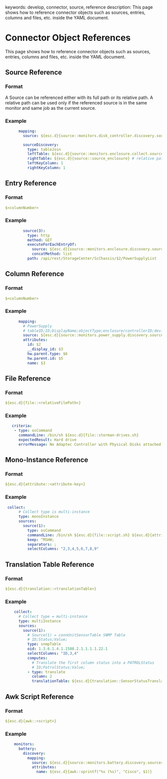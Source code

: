 keywords: develop, connector, source, reference
description: This page shows how to reference connector objects such as sources, entries, columns and files, etc. inside the YAML document.

# Connector Object References

<!-- MACRO{toc|fromDepth=1|toDepth=1|id=toc} -->

This page shows how to reference connector objects such as sources, entries, columns and files, etc. inside the YAML document.

## Source Reference

### <a id="source-format" />Format

A Source can be referenced either with its full path or its relative path. A relative path can be used only if the referenced source is in the same monitor and same job as the current source.

### <a id="source-example" />Example

```yaml
      mapping:
        source: ${esc.d}{source::monitors.disk_controller.discovery.sources.source_discovery}
```

```yaml
        sourceDiscovery:
          type: tableJoin
          leftTable: ${esc.d}{source::monitors.enclosure.collect.sources.source_chassis} # full path for a source in another monitor
          rightTable: ${esc.d}{source::source_enclosure} # relative path
          leftKeyColumn: 1
          rightKeyColumn: 1
```

## Entry Reference

### <a id="entry-format" />Format

```yaml
$<columnNumber>
```

### <a id="entry-example" />Example

```yaml
        source(3):
          type: http
          method: GET
          executeForEachEntryOf:
            source: ${esc.d}{source::monitors.enclosure.discovery.sources.source(2)}
            concatMethod: list
          path: /api/rest/StorageCenter/ScChassis/$2/PowerSupplyList
```

## Column Reference

### <a id="column-format" />Format

```yaml
$<columnNumber>
```

### <a id="column-example" />Example

```yaml
      mapping:
        # PowerSupply
        # tableID;ID;DisplayName;objectType;enclosure/controllerID;deviceType
        source: ${esc.d}{source::monitors.power_supply.discovery.sources.source(4)}
        attributes:
          id: $2
          __display_id: $3
          hw.parent.type: $6
          hw.parent.id: $5
          name: $3
```

## File Reference

### <a id="file-format" />Format

```yaml
${esc.d}{file::<relativeFilePath>}
```

### <a id="file-example" />Example

```yaml
   criteria:
    - type: osCommand
      commandLine: /bin/sh ${esc.d}{file::storman-drives.sh}
      expectedResult: Hard drive
      errorMessage: No Adaptec Controller with Physical Disks attached or not enough rights to execute arcconf.
```

## Mono-Instance Reference

### <a id="mono-instance-format" />Format

```yaml
${esc.d}{attribute::<attribute-key>}
```

### <a id="mono-instance-example" />Example

```yaml
 collect:
      # Collect type is multi-instance
      type: monoInstance
      sources:
        source(1):
          type: osCommand
          commandLine: /bin/sh ${esc.d}{file::script.sh} ${esc.d}{attribute::id}
          keep: ^MSHW;
          separators: ;
          selectColumns: "2,3,4,5,6,7,8,9"
```

## Translation Table Reference

### <a id="translation-table-format" />Format

```yaml
${esc.d}{translation::<translationTable>}
```

### <a id="translation-table-example" />Example

```yaml
    collect:
      # Collect type = multi-instance
      type: multiInstance
      sources:
        source(1):
          # Source(1) = connUnitSensorTable SNMP Table
          # ID;Status;Value;
          type: snmpTable
          oid: 1.3.6.1.4.1.1588.2.1.1.1.1.22.1
          selectColumns: "ID,3,4"
          computes:
            # Translate the first column status into a PATROLStatus
            # ID;PatrolStatus;Value;
          - type: translate
            column: 2
            translationTable: ${esc.d}{translation::SensorStatusTranslationTable}
```

## Awk Script Reference

### <a id="awk-script-format" />Format

```yaml
${esc.d}{awk::<script>}
```

### <a id="awk-script-example" />Example

```yaml
    monitors:
      battery:
        discovery:
          mapping:
            source: ${esc.d}{source::monitors.battery.discovery.sources.source(1)}
            attributes:
              name: ${esc.d}{awk::sprintf("%s (%s)", "Cisco", $1)}
```
